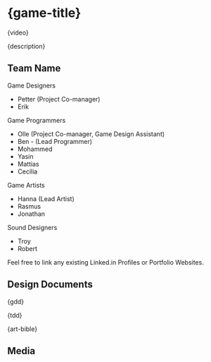 # {game-title}

{video}

{description}

## Team Name

Game Designers
- Petter (Project Co-manager)
- Erik

Game Programmers
- Olle (Project Co-manager, Game Design Assistant)
- Ben - (Lead Programmer)
- Mohammed
- Yasin
- Mattias
- Cecilia

Game Artists
- Hanna (Lead Artist)
- Rasmus
- Jonathan

Sound Designers
- Troy 
- Robert

Feel free to link any existing Linked.in Profiles or Portfolio Websites.

## Design Documents

{gdd}

{tdd}

{art-bible}

## Media
